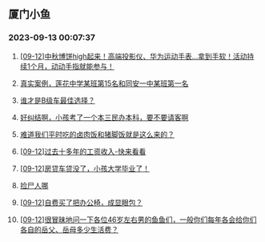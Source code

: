 ## 厦门小鱼 
### 2023-09-13 00:07:37

1. [[09-12]中秋博饼high起来！高端投影仪、华为运动手表…拿到手软！活动持续1个月，动动手指就能参与！](http://bbs.xmfish.com/read-htm-tid-18071009.html)

2. [真实案例，莲花中学某班第15名和同安一中某班第一名](http://bbs.xmfish.com/read-htm-tid-18070870.html)

3. [谁才是B级车最佳选择？](http://bbs.xmfish.com/read-htm-tid-18070617.html)

4. [好纠结啊，小孩考了一个本三民办本科，要不要请客啊](http://bbs.xmfish.com/read-htm-tid-18070826.html)

5. [难道我们平时吃的卤肉饭和猪脚饭就是这么来的？](http://bbs.xmfish.com/read-htm-tid-18070569.html)

6. [[09-12]过去十多年的工资收入-快来看看](http://bbs.xmfish.com/read-htm-tid-18070793.html)

7. [[09-12]房贷车贷没了，小孩大学毕业了！](http://bbs.xmfish.com/read-htm-tid-18070908.html)

8. [捡尸人哪](http://bbs.xmfish.com/read-htm-tid-18070579.html)

9. [[09-12]自费买了把办公椅，成显眼包？](http://bbs.xmfish.com/read-htm-tid-18070958.html)

10. [[09-12]很冒昧地问一下各位46岁左右男的鱼鱼们，一般你们每年各会给你们各自的岳父、岳母多少生活费？](http://bbs.xmfish.com/read-htm-tid-18070828.html)

